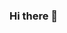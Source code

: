 ### Hi there 👋

<!--
**chaete/chaete** is a ✨ _special_ ✨ repository because its `README.md` (this file) appears on your GitHub profile.


